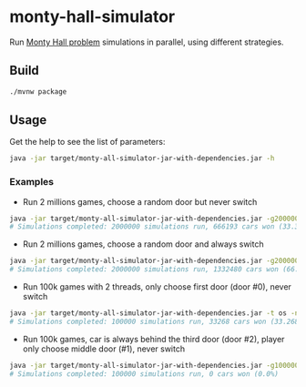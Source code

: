 # monty-hall-simulator

Run [Monty Hall problem](https://en.wikipedia.org/wiki/Monty_Hall_problem) simulations in parallel, using different strategies.

## Build

```sh
./mvnw package
```

## Usage

Get the help to see the list of parameters:

```sh
java -jar target/monty-all-simulator-jar-with-dependencies.jar -h
```

### Examples

- Run 2 millions games, choose a random door but never switch
```sh
java -jar target/monty-all-simulator-jar-with-dependencies.jar -g2000000 -ss=n
# Simulations completed: 2000000 simulations run, 666193 cars won (33.309650000000005%)
```

- Run 2 millions games, choose a random door and always switch
```sh
java -jar target/monty-all-simulator-jar-with-dependencies.jar -g2000000 -ss=a
# Simulations completed: 2000000 simulations run, 1332480 cars won (66.62400000000001%)
```

- Run 100k games with 2 threads, only choose first door (door #0), never switch

```sh
java -jar target/monty-all-simulator-jar-with-dependencies.jar -t os -n 2 -g100000 -pds=0 -ss=n
# Simulations completed: 100000 simulations run, 33268 cars won (33.268%)
```

- Run 100k games, car is always behind the third door (door #2), player only choose middle door (#1), never switch
```sh
java -jar target/monty-all-simulator-jar-with-dependencies.jar -g100000 -cds=2 -pds=1 -ss=n
# Simulations completed: 100000 simulations run, 0 cars won (0.0%)
```

